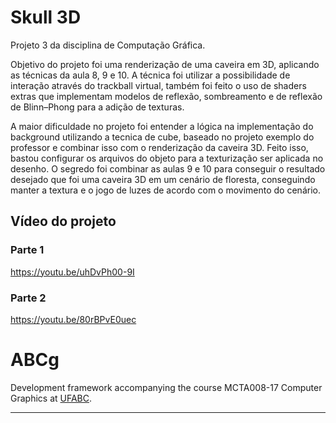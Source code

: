 Skull 3D
======
Projeto 3 da disciplina de Computação Gráfica. 

Objetivo do projeto foi uma renderização de uma caveira em 3D, aplicando as técnicas da aula 8, 9 e 10.
A técnica foi utilizar a possibilidade de interação através do trackball virtual, também foi feito o uso de shaders extras que implementam modelos de reflexão, sombreamento e de reflexão de Blinn–Phong para a adição de texturas.

A maior dificuldade no projeto foi entender a lógica na implementação do background utilizando a tecnica de cube, baseado no projeto exemplo do professor e combinar isso com o renderização da caveira 3D. Feito isso, bastou configurar os arquivos do objeto para a texturização ser aplicada no desenho. 
O segredo foi combinar as aulas 9 e 10 para conseguir o resultado desejado que foi uma caveira 3D em um cenário de floresta, conseguindo manter a textura e o jogo de luzes de acordo com o movimento do cenário.

## Vídeo do projeto

### Parte 1
https://youtu.be/uhDvPh00-9I

### Parte 2
https://youtu.be/80rBPvE0uec


ABCg
======

Development framework accompanying the course MCTA008-17 Computer Graphics at [UFABC](https://www.ufabc.edu.br/).

----